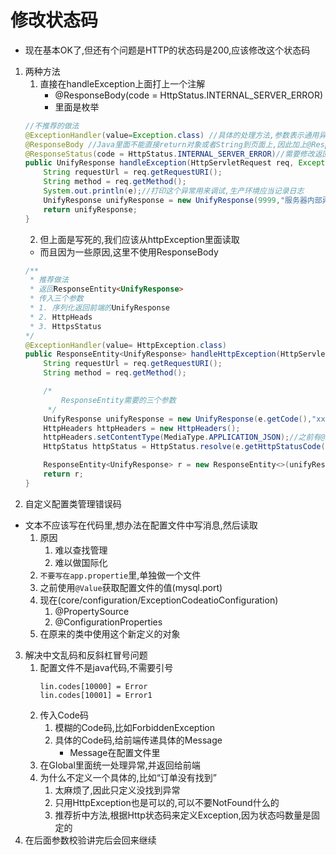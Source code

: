 # 修改状态码
- 现在基本OK了,但还有个问题是HTTP的状态码是200,应该修改这个状态码
1. 两种方法
    1. 直接在handleException上面打上一个注解
        - @ResponseBody(code = HttpStatus.INTERNAL_SERVER_ERROR)
        - 里面是枚举
    ```java
    //不推荐的做法
    @ExceptionHandler(value=Exception.class) //具体的处理方法,参数表示通用异常
    @ResponseBody //Java里面不能直接return对象或者String到页面上,因此加上@ResponseBody
    @ResponseStatus(code = HttpStatus.INTERNAL_SERVER_ERROR)//需要修改返回的Http状态码
    public UnifyResponse handleException(HttpServletRequest req, Exception e){
        String requestUrl = req.getRequestURI();
        String method = req.getMethod();
        System.out.println(e);//打印这个异常用来调试,生产环境应当记录日志
        UnifyResponse unifyResponse = new UnifyResponse(9999,"服务器内部异常",method + " " + requestUrl);
        return unifyResponse;
    }
    ```
    2. 但上面是写死的,我们应该从httpException里面读取
    - 而且因为一些原因,这里不使用ResponseBody
    ```java
    /**
     * 推荐做法
     * 返回ResponseEntity<UnifyResponse>
     * 传入三个参数
     * 1. 序列化返回前端的UnifyResponse
     * 2. HttpHeads
     * 3. HttpsStatus
    */
    @ExceptionHandler(value= HttpException.class)
    public ResponseEntity<UnifyResponse> handleHttpException(HttpServletRequest req, HttpException e){
        String requestUrl = req.getRequestURI();
        String method = req.getMethod();

        /*
            ResponseEntity需要的三个参数
         */
        UnifyResponse unifyResponse = new UnifyResponse(e.getCode(),"xxx",method + " " + requestUrl);
        HttpHeaders httpHeaders = new HttpHeaders();
        httpHeaders.setContentType(MediaType.APPLICATION_JSON);//之前有@ResponseBody,SpringBoot会帮忙设置ContentType
        HttpStatus httpStatus = HttpStatus.resolve(e.getHttpStatusCode());

        ResponseEntity<UnifyResponse> r = new ResponseEntity<>(unifyResponse,httpHeaders,httpStatus);
        return r;
    }
    ```
2. 自定义配置类管理错误码 
- 文本不应该写在代码里,想办法在配置文件中写消息,然后读取
    1. 原因
        1. 难以查找管理
        2. 难以做国际化
    2. `不要写在app.propertie`里,单独做一个文件
    3. 之前使用`@Value`获取配置文件的值(mysql.port)
    4. 现在(core/configuration/ExceptionCodeatioConfiguration)
        1. @PropertySource
        2. @ConfigurationProperties
    5. 在原来的类中使用这个新定义的对象
3. 解决中文乱码和反斜杠冒号问题
    1. 配置文件不是java代码,不需要引号
        ```
        lin.codes[10000] = Error
        lin.codes[10001] = Error1
        ```
    2. 传入Code码
        1. 模糊的Code码,比如ForbiddenException
        2. 具体的Code码,给前端传递具体的Message
            - Message在配置文件里
    3. 在Global里面统一处理异常,并返回给前端
    4. 为什么不定义一个具体的,比如“订单没有找到”
        1. 太麻烦了,因此只定义没找到异常
        2. 只用HttpException也是可以的,可以不要NotFound什么的
        3. 推荐折中方法,根据Http状态码来定义Exception,因为状态吗数量是固定的
5. 在后面参数校验讲完后会回来继续
